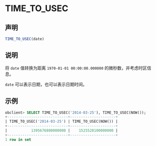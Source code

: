 # TIME_TO_USEC

## 声明

```javascript
TIME_TO_USEC(date)
```

## 说明

将 `date` 值转换为距离 `1970-01-01 00:00:00.000000` 的微秒数，并考虑时区信息。

`date` 可以表示日期，也可以表示日期时间。

## 示例

```sql
obclient> SELECT TIME_TO_USEC('2014-03-25'), TIME_TO_USEC(NOW());
+----------------------------+---------------------+
| TIME_TO_USEC('2014-03-25') | TIME_TO_USEC(NOW()) |
+----------------------------+---------------------+
|           1395676800000000 |    1525528100000000 |
+----------------------------+---------------------+
1 row in set
```
